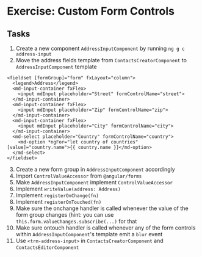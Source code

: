 # Exercise: Custom Form Controls


## Tasks

1. Create a new component `AddressInputComponent` by running `ng g c address-input`
2. Move the address fields template from `ContactsCreatorComponent` to `AddressInputComponent` template

  ```
  <fieldset [formGroup]="form" fxLayout="column">
    <legend>Address</legend>
    <md-input-container fxFlex>
      <input mdInput placeholder="Street" formControlName="street">
    </md-input-container>
    <md-input-container fxFlex>
      <input mdInput placeholder="Zip" formControlName="zip">
    </md-input-container>
    <md-input-container fxFlex>
      <input mdInput placeholder="City" formControlName="city">
    </md-input-container>
    <md-select placeholder="Country" formControlName="country">
      <md-option *ngFor="let country of countries" [value]="country.name">{{ country.name }}</md-option>
    </md-select>
  </fieldset>
  ```

3. Create a new form group in `AddressInputComponent` accordingly
4. Import `ControlValueAccessor` from `@angular/forms`
5. Make `AddressInputComponent` implement `ControlValueAccessor`
6. Implement `writeValue(address: Address)`
7. Implement `registerOnChange(fn)`
8. Implement `registerOnTouched(fn)`
9. Make sure the onchange handler is called whenever the value of the form group changes (hint: you can use `this.form.valueChanges.subscribe(...)` for that
10. Make sure ontouch handler is called whenever any of the form controls within `AddressInputComponent`'s template emit a `blur` event
11. Use `<trm-address-input>` in `ContactsCreatorComponent` and `ContactsEditorComponent`
